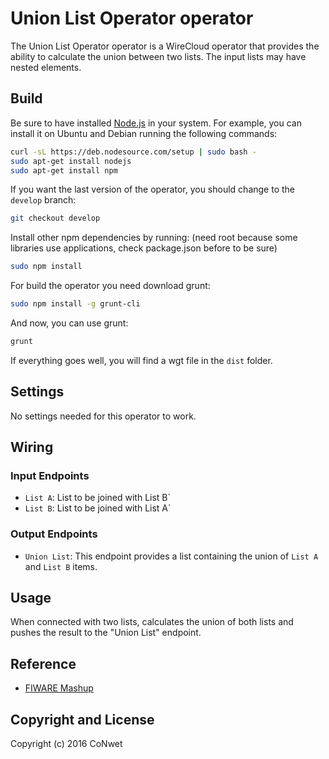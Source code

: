 Union List Operator operator
======================

The Union List Operator operator is a WireCloud operator that provides the ability to calculate the union between two lists.
The input lists may have nested elements.

Build
-----

Be sure to have installed [Node.js](http://node.js) in your system. For example, you can install it on Ubuntu and Debian running the following commands:

```bash
curl -sL https://deb.nodesource.com/setup | sudo bash -
sudo apt-get install nodejs
sudo apt-get install npm
```

If you want the last version of the operator, you should change to the `develop` branch:

```bash
git checkout develop
```

Install other npm dependencies by running: (need root because some libraries use applications, check package.json before to be sure)

```bash
sudo npm install
```

For build the operator you need download grunt:

```bash
sudo npm install -g grunt-cli
```

And now, you can use grunt:

```bash
grunt
```

If everything goes well, you will find a wgt file in the `dist` folder.

## Settings

No settings needed for this operator to work.

## Wiring

### Input Endpoints

- `List A`: List to be joined with List B`
- `List B`: List to be joined with List A`

### Output Endpoints

- `Union List`: This endpoint provides a list containing the union of `List A` and `List B` items.

## Usage

When connected with two lists, calculates the union of both lists and pushes the result to the "Union List" endpoint.

## Reference

- [FIWARE Mashup](https://mashup.lab.fiware.org/)

## Copyright and License

Copyright (c) 2016 CoNwet
